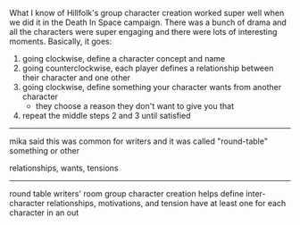 What I know of Hillfolk's group character creation worked super well when we did it in the Death In Space campaign. There was a bunch of drama and all the characters were super engaging and there were lots of interesting moments. Basically, it goes:

1. going clockwise, define a character concept and name
2. going counterclockwise, each player defines a relationship between their character and one other
3. going clockwise, define something your character wants from another character
	- they choose a reason they don't want to give you that
4. repeat the middle steps 2 and 3 until satisfied

---

mika said this was common for writers and it was called "round-table" something or other

relationships, wants, tensions

---

round table writers' room group character creation helps define inter-character relationships, motivations, and tension have at least one for each character in an out